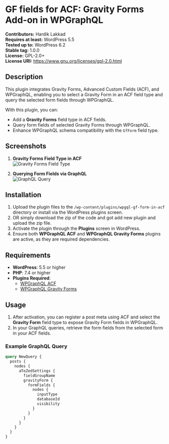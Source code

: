 # GF fields for ACF: Gravity Forms Add-on in WPGraphQL

**Contributors:** Hardik Lakkad  
**Requires at least:** WordPress 5.5  
**Tested up to:** WordPress 6.2  
**Stable tag:** 1.0.0  
**License:** GPL-2.0+  
**License URI:** https://www.gnu.org/licenses/gpl-2.0.html  

## Description

This plugin integrates Gravity Forms, Advanced Custom Fields (ACF), and WPGraphQL, enabling you to select a Gravity Form in an ACF field type and query the selected form fields through WPGraphQL.

With this plugin, you can:
- Add a **Gravity Forms** field type in ACF fields.
- Query form fields of selected Gravity Forms through WPGraphQL.
- Enhance WPGraphQL schema compatibility with the `GfForm` field type.

## Screenshots

1. **Gravity Forms Field Type in ACF**  
   ![Gravity Forms Field Type](assets/gravity-forms-field-type.png)

2. **Querying Form Fields via GraphQL**  
   ![GraphQL Query](assets/graphql-query.png)

## Installation

1. Upload the plugin files to the `/wp-content/plugins/wpgql-gf-form-in-acf` directory or install via the WordPress plugins screen.
2. OR simply download the zip of the code and got add new plugin and upload the zip file.
3. Activate the plugin through the **Plugins** screen in WordPress.
4. Ensure both **WPGraphQL ACF** and **WPGraphQL Gravity Forms** plugins are active, as they are required dependencies.

## Requirements

- **WordPress**: 5.5 or higher
- **PHP**: 7.4 or higher
- **Plugins Required**:
  - [WPGraphQL ACF](https://github.com/wp-graphql/wpgraphql-acf)
  - [WPGraphQL Gravity Forms]( https://github.com/axewp/wp-graphql-gravity-forms/releases/latest/download/wp-graphql-gravity-forms.zip )

## Usage

1. After activation, you can register a post meta using ACF and select the **Gravity Form** field type to expose Gravity Form fields in WPGraphQL.
2. In your GraphQL queries, retrieve the form fields from the selected form in your ACF fields.

### Example GraphQL Query

```graphql
query NewQuery {
  posts {
    nodes {
      aToZedSettings {
        fieldGroupName
        gravityForm {
          formFields {
            nodes {
              inputType
              databaseId
              visibility
            }
          }
        }
      }
    }
  }
}
